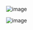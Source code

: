 ![image](https://github.com/rk042/HyperCasual_CorwdRunner/assets/55497156/376906c9-5103-4251-8c7e-d854e5a321af)

![image](https://github.com/rk042/HyperCasual_CorwdRunner/assets/55497156/026094fc-d08e-4a7a-beb5-c1d0d84e47d1)
